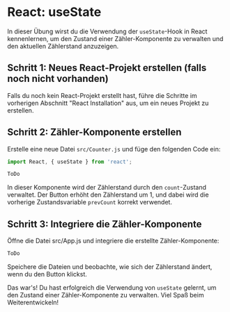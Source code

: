 # React: useState

In dieser Übung wirst du die Verwendung der `useState`-Hook in React kennenlernen, um den Zustand einer Zähler-Komponente zu verwalten und den aktuellen Zählerstand anzuzeigen.

## Schritt 1: Neues React-Projekt erstellen (falls noch nicht vorhanden)

Falls du noch kein React-Projekt erstellt hast, führe die Schritte im vorherigen Abschnitt "React Installation" aus, um ein neues Projekt zu erstellen.

## Schritt 2: Zähler-Komponente erstellen

Erstelle eine neue Datei `src/Counter.js` und füge den folgenden Code ein:

```jsx
import React, { useState } from 'react';

ToDo
```

In dieser Komponente wird der Zählerstand durch den `count`-Zustand verwaltet. Der Button erhöht den Zählerstand um 1, und dabei wird die vorherige Zustandsvariable `prevCount` korrekt verwendet.

## Schritt 3: Integriere die Zähler-Komponente

Öffne die Datei src/App.js und integriere die erstellte Zähler-Komponente:

```jsx
ToDo
```

Speichere die Dateien und beobachte, wie sich der Zählerstand ändert, wenn du den Button klickst.

Das war's! Du hast erfolgreich die Verwendung von `useState` gelernt, um den Zustand einer Zähler-Komponente zu verwalten. Viel Spaß beim Weiterentwickeln!